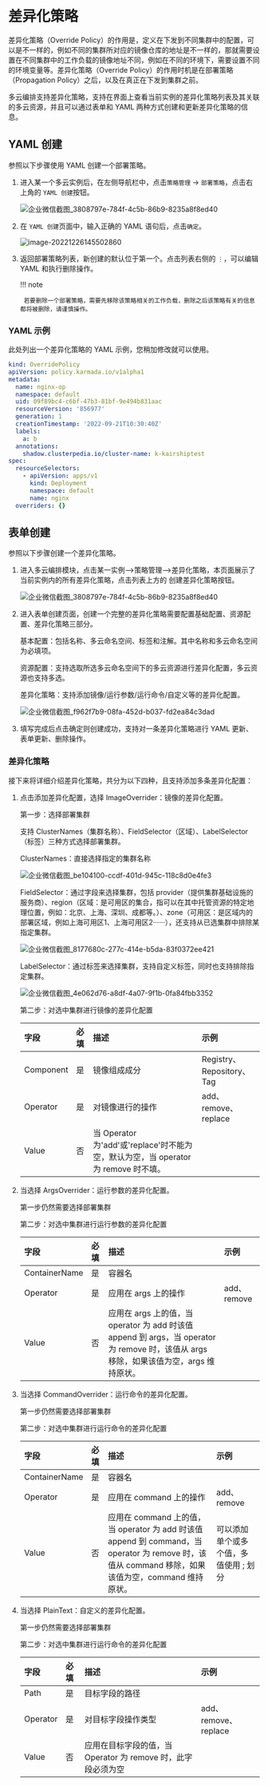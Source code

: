 # 差异化策略

差异化策略（Override Policy）的作用是，定义在下发到不同集群中的配置，可以是不一样的，例如不同的集群所对应的镜像仓库的地址是不一样的，那就需要设置在不同集群中的工作负载的镜像地址不同，例如在不同的环境下，需要设置不同的环境变量等。差异化策略（Override Policy）的作用时机是在部署策略（Propagation Policy）之后，以及在真正在下发到集群之前。

多云编排支持差异化策略，支持在界面上查看当前实例的差异化策略列表及其关联的多云资源，并且可以通过表单和 YAML 两种方式创建和更新差异化策略的信息。

## YAML 创建

参照以下步骤使用 YAML 创建一个部署策略。

1. 进入某一个多云实例后，在左侧导航栏中，点击`策略管理` -> `部署策略`，点击右上角的 `YAML 创建`按钮。

    ![企业微信截图_3808797e-784f-4c5b-86b9-8235a8f8ed40](../images/op01.png)

2. 在 `YAML 创建`页面中，输入正确的 YAML 语句后，点击`确定`。

    ![image-20221226145502860](../images/op02.png)

3. 返回部署策略列表，新创建的默认位于第一个。点击列表右侧的 `⋮`，可以编辑 YAML 和执行删除操作。

    !!! note

        若要删除一个部署策略，需要先移除该策略相关的工作负载，删除之后该策略有关的信息都将被删除，请谨慎操作。

### YAML 示例

此处列出一个差异化策略的 YAML 示例，您稍加修改就可以使用。

```yaml
kind: OverridePolicy
apiVersion: policy.karmada.io/v1alpha1
metadata:
  name: nginx-op
  namespace: default
  uid: 09f89bc4-c6bf-47b3-81bf-9e494b831aac
  resourceVersion: '856977'
  generation: 1
  creationTimestamp: '2022-09-21T10:30:40Z'
  labels:
    a: b
  annotations:
    shadow.clusterpedia.io/cluster-name: k-kairshiptest
spec:
  resourceSelectors:
    - apiVersion: apps/v1
      kind: Deployment
      namespace: default
      name: nginx
  overriders: {}
```

## 表单创建

参照以下步骤创建一个差异化策略。

1. 进入多云编排模块，点击某一实例——>策略管理——>差异化策略，本页面展示了当前实例内的所有差异化策略，点击列表上方的 创建差异化策略按钮。

    ![企业微信截图_3808797e-784f-4c5b-86b9-8235a8f8ed40](../images/op01.png)

2. 进入表单创建页面，创建一个完整的差异化策略需要配置基础配置、资源配置、差异化策略三部分。

    基本配置：包括名称、多云命名空间、标签和注解。其中名称和多云命名空间为必填项。

    资源配置：支持选取所选多云命名空间下的多云资源进行差异化配置，多云资源也支持多选。

    差异化策略：支持添加镜像/运行参数/运行命令/自定义等的差异化配置。
  
    ![企业微信截图_f962f7b9-08fa-452d-b037-fd2ea84c3dad](../images/op03.png)

3. 填写完成后点击确定则创建成功，支持对一条差异化策略进行 YAML 更新、表单更新、删除操作。

### 差异化策略

接下来将详细介绍差异化策略，共分为以下四种，且支持添加多条差异化配置：

1. 点击添加差异化配置，选择 ImageOverrider：镜像的差异化配置。

    第一步：选择部署集群

    支持 ClusterNames（集群名称）、FieldSelector（区域）、LabelSelector（标签）三种方式选择部署集群。

    ClusterNames：直接选择指定的集群名称

    ![企业微信截图_be104100-ccdf-401d-945c-118c8d0e4fe3](../images/op04.png)

    FieldSelector：通过字段来选择集群，包括 provider（提供集群基础设施的服务商）、region（区域：是可用区的集合，指可以在其中托管资源的特定地理位置，例如：北京、上海、深圳、成都等。）、zone（可用区：是区域内的部署区域，例如上海可用区1、上海可用区2······），还支持从已选集群中排除某指定集群。

    ![企业微信截图_8177680c-277c-414e-b5da-83f0372ee421](../images/op05.png)

    LabelSelector：通过标签来选择集群，支持自定义标签，同时也支持排除指定集群。

    ![企业微信截图_4e062d76-a8df-4a07-9f1b-0fa84fbb3352](../images/op06.png)

    第二步：对选中集群进行镜像的差异化配置

    | 字段      | 必填 | 描述                                                         | 示例                      |
    | :-------- | :--- | :----------------------------------------------------------- | :------------------------ |
    | Component | 是   | 镜像组成成分                                                 | Registry、Repository、Tag |
    | Operator  | 是   | 对镜像进行的操作                                             | add、remove、replace      |
    | Value     | 否   | 当 Operator 为'add'或'replace'时不能为空，默认为空，当 operator 为 remove 时不填。 |                           |

2. 当选择 ArgsOverrider：运行参数的差异化配置。

    第一步仍然需要选择部署集群

    第二步：对选中集群进行运行参数的差异化配置

    | 字段          | 必填 | 描述                                                         | 示例        |
    | :------------ | :--- | :----------------------------------------------------------- | :---------- |
    | ContainerName | 是   | 容器名                                                       |             |
    | Operator      | 是   | 应用在 args 上的操作                                         | add、remove |
    | Value         | 否   | 应用在 args 上的值，当 operator 为 add 时该值 append 到 args，当 operator 为 remove 时，该值从 args 移除，如果该值为空，args 维持原状。 |             |

3. 当选择 CommandOverrider：运行命令的差异化配置。

    第一步仍然需要选择部署集群

    第二步：对选中集群进行运行命令的差异化配置

    | 字段          | 必填 | 描述                                                         | 示例                                  |
    | :------------ | :--- | :----------------------------------------------------------- | :------------------------------------ |
    | ContainerName | 是   | 容器名                                                       |                                       |
    | Operator      | 是   | 应用在 command 上的操作                                      | add、remove                           |
    | Value         | 否   | 应用在 command 上的值，当 operator 为 add 时该值 append 到 command，当 operator 为 remove 时，该值从 command 移除，如果该值为空，command 维持原状。 | 可以添加单个或多个值，多值使用 ; 划分 |

4. 当选择 PlainText：自定义的差异化配置。

    第一步仍然需要选择部署集群

    第二步：对选中集群进行运行命令的差异化配置

    | 字段     | 必填 | 描述                                                         | 示例                 |
    | :------- | :--- | :----------------------------------------------------------- | :------------------- |
    | Path     | 是   | 目标字段的路径                                               |                      |
    | Operator | 是   | 对目标字段操作类型                                           | add、remove、replace |
    | Value    | 否   | 应用在目标字段的值，当 Operator 为 remove 时，此字段必须为空 |                      |
